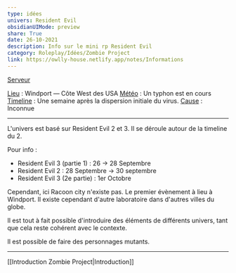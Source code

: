 ```yaml
---  
type: idées  
univers: Resident Evil  
obsidianUIMode: preview  
share: True  
date: 26-10-2021  
description: Info sur le mini rp Resident Evil  
category: Roleplay/Idées/Zombie Project  
link: https://owlly-house.netlify.app/notes/Informations  
---  
```

[Serveur](https://discord.gg/qGKFutdY4R)

<u>Lieu</u> : Windport — Côte West des USA
<u>Météo</u> : Un typhon est en cours 
<u>Timeline</u> : Une semaine après la dispersion initiale du virus.
<u>Cause</u> : Inconnue

---
L'univers est basé sur Resident Evil 2 et 3. Il se déroule autour de la timeline du 2.

Pour info :
- Resident Evil 3 (partie 1) : 26 → 28 Septembre
- Resident Evil 2 : 28 Septembre → 30 septembre
- Resident Evil 3 (2e partie) : 1er Octobre

Cependant, ici Racoon city n'existe pas. Le premier évènement à lieu à Windport. Il existe cependant d'autre laboratoire dans d'autres villes du globe.

Il est tout à fait possible d'introduire des éléments de différents univers, tant que cela reste cohérent avec le contexte.

Il est possible de faire des personnages mutants.

---
[[Introduction Zombie Project|Introduction]]